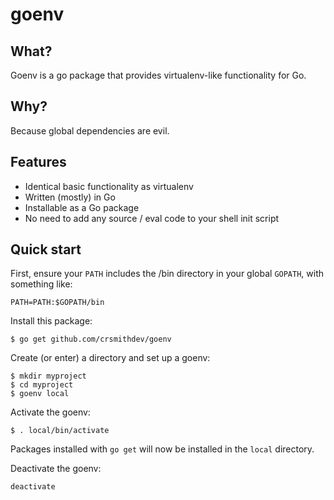 # goenv

## What?

Goenv is a go package that provides virtualenv-like functionality for Go.

## Why?

Because global dependencies are evil.

## Features

- Identical basic functionality as virtualenv
- Written (mostly) in Go
- Installable as a Go package
- No need to add any source / eval code to your shell init script

## Quick start

First, ensure your `PATH` includes the /bin directory in your global `GOPATH`, with something like:

```script
PATH=PATH:$GOPATH/bin
```

Install this package:

```
$ go get github.com/crsmithdev/goenv
```

Create (or enter) a directory and set up a goenv:

```
$ mkdir myproject
$ cd myproject
$ goenv local
```

Activate the goenv:

```
$ . local/bin/activate
```

Packages installed with `go get` will now be installed in the `local` directory.

Deactivate the goenv:

```
deactivate
```
